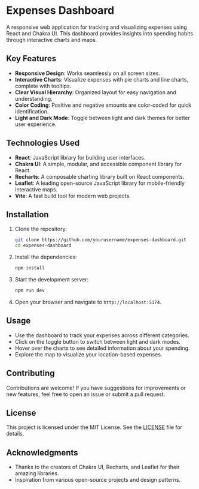 # Expenses Dashboard

A responsive web application for tracking and visualizing expenses using React and Chakra UI. This dashboard provides insights into spending habits through interactive charts and maps.

## Key Features

- **Responsive Design**: Works seamlessly on all screen sizes.
- **Interactive Charts**: Visualize expenses with pie charts and line charts, complete with tooltips.
- **Clear Visual Hierarchy**: Organized layout for easy navigation and understanding.
- **Color Coding**: Positive and negative amounts are color-coded for quick identification.
- **Light and Dark Mode**: Toggle between light and dark themes for better user experience.

## Technologies Used

- **React**: JavaScript library for building user interfaces.
- **Chakra UI**: A simple, modular, and accessible component library for React.
- **Recharts**: A composable charting library built on React components.
- **Leaflet**: A leading open-source JavaScript library for mobile-friendly interactive maps.
- **Vite**: A fast build tool for modern web projects.

## Installation

1. Clone the repository:

   ```bash
   git clone https://github.com/yourusername/expenses-dashboard.git
   cd expenses-dashboard
   ```

2. Install the dependencies:

   ```bash
   npm install
   ```

3. Start the development server:

   ```bash
   npm run dev
   ```

4. Open your browser and navigate to `http://localhost:5174`.

## Usage

- Use the dashboard to track your expenses across different categories.
- Click on the toggle button to switch between light and dark modes.
- Hover over the charts to see detailed information about your spending.
- Explore the map to visualize your location-based expenses.

## Contributing

Contributions are welcome! If you have suggestions for improvements or new features, feel free to open an issue or submit a pull request.

## License

This project is licensed under the MIT License. See the [LICENSE](LICENSE) file for details.

## Acknowledgments

- Thanks to the creators of Chakra UI, Recharts, and Leaflet for their amazing libraries.
- Inspiration from various open-source projects and design patterns.
